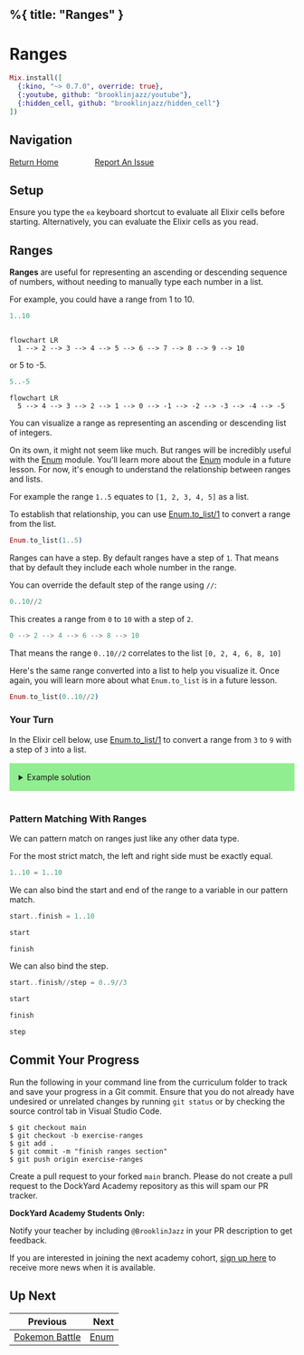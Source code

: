 %{
  title: "Ranges"
}
---
# Ranges

```elixir
Mix.install([
  {:kino, "~> 0.7.0", override: true},
  {:youtube, github: "brooklinjazz/youtube"},
  {:hidden_cell, github: "brooklinjazz/hidden_cell"}
])
```

## Navigation

[Return Home](../start.livemd)<span style="padding: 0 30px"></span>
[Report An Issue](https://github.com/DockYard-Academy/beta_curriculum/issues/new?assignees=&labels=&template=issue.md&title=)

## Setup

Ensure you type the `ea` keyboard shortcut to evaluate all Elixir cells before starting. Alternatively, you can evaluate the Elixir cells as you read.

## Ranges

**Ranges** are useful for representing an ascending or descending sequence of numbers, without needing
to manually type each number in a list.

For example, you could have a range from 1 to 10.

<!-- livebook:{"force_markdown":true} -->

```elixir
1..10
```

<!-- livebook:{"break_markdown":true} -->

```mermaid

flowchart LR
  1 --> 2 --> 3 --> 4 --> 5 --> 6 --> 7 --> 8 --> 9 --> 10
```

<!-- livebook:{"break_markdown":true} -->

or 5 to -5.

<!-- livebook:{"force_markdown":true} -->

```elixir
5..-5
```

<!-- livebook:{"break_markdown":true} -->

```mermaid
flowchart LR
  5 --> 4 --> 3 --> 2 --> 1 --> 0 --> -1 --> -2 --> -3 --> -4 --> -5
```

<!-- livebook:{"break_markdown":true} -->

You can visualize a range as representing an ascending or descending list of integers.

On its own, it might not seem like much. But ranges will be incredibly useful with the [Enum](https://hexdocs.pm/elixir/Enum.html) module.
You'll learn more about the [Enum](https://hexdocs.pm/elixir/Enum.html) module in a future lesson. For now, it's enough
to understand the relationship between ranges and lists.

For example the range `1..5` equates to `[1, 2, 3, 4, 5]` as a list.

To establish that relationship, you can use [Enum.to_list/1](https://hexdocs.pm/elixir/Enum.html#to_list/1) to convert a range from the list.

```elixir
Enum.to_list(1..5)
```

Ranges can have a step. By default ranges have a step of `1`. That means that by default they
include each whole number in the range.

You can override the default step of the range using `//`:

<!-- livebook:{"force_markdown":true} -->

```elixir
0..10//2
```

This creates a range from `0` to `10` with a step of `2`.

<!-- livebook:{"force_markdown":true} -->

```elixir
0 --> 2 --> 4 --> 6 --> 8 --> 10
```

That means the range `0..10//2` correlates to the list `[0, 2, 4, 6, 8, 10]`

Here's the same range converted into a list to help you visualize it. Once again, you will
learn more about what `Enum.to_list` is in a future lesson.

```elixir
Enum.to_list(0..10//2)
```

### Your Turn

In the Elixir cell below, use [Enum.to_list/1](https://hexdocs.pm/elixir/Enum.html#to_list/1) to convert a range from `3` to `9` with a step of `3` into a list.

<details style="background-color: lightgreen; padding: 1rem; margin: 1rem 0;">
  <summary>Example solution</summary>

  ```elixir
  Enum.to_list(3..9//3)
  ```
</details>

```elixir

```

### Pattern Matching With Ranges

We can pattern match on ranges just like any other data type.

For the most strict match, the left and right side must be exactly equal.

```elixir
1..10 = 1..10
```

We can also bind the start and end of the range to a variable in our pattern match.

```elixir
start..finish = 1..10
```

```elixir
start
```

```elixir
finish
```

We can also bind the step.

```elixir
start..finish//step = 0..9//3
```

```elixir
start
```

```elixir
finish
```

```elixir
step
```

## Commit Your Progress

Run the following in your command line from the curriculum folder to track and save your progress in a Git commit.
Ensure that you do not already have undesired or unrelated changes by running `git status` or by checking the source control tab in Visual Studio Code.

```
$ git checkout main
$ git checkout -b exercise-ranges
$ git add .
$ git commit -m "finish ranges section"
$ git push origin exercise-ranges
```

Create a pull request to your forked `main` branch. Please do not create a pull request to the DockYard Academy repository as this will spam our PR tracker.

**DockYard Academy Students Only:**

Notify your teacher by including `@BrooklinJazz` in your PR description to get feedback.

If you are interested in joining the next academy cohort, [sign up here](https://academy.dockyard.com/) to receive more news when it is available.

## Up Next

| Previous                                             | Next                           |
| ---------------------------------------------------- | -----------------------------: |
| [Pokemon Battle](../exercises/pokemon_battle.livemd) | [Enum](../reading/enum.livemd) |

